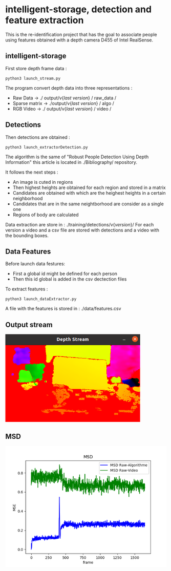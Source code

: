 # intelligent-storage, detection and feature extraction

This is the re-identification project that has the goal to associate people using features obtained with a depth camera D455 of Intel RealSense.

## intelligent-storage

First store depth frame data : 

```
python3 launch_stream.py
```

The program convert depth data into three representations : 

* Raw Data -> ./ output/v{*last version*} / raw_data /
* Sparse matrix -> ./output/v{*last version*} / algo /
* RGB Video -> ./ output/v{*last version*} / video /

## Detections

Then detections are obtained : 

```
python3 launch_extractorDetection.py
```

The algorithm is the same of "Robust People Detection Using Depth Information" this article is located in ./Bibliography/ repository.

It follows the next steps :

* An image is cuted in regions
* Then highest heights are obtained for each region and stored in a matrix
* Candidates are obtained with which are the heighest heights in a certain neighborhood
* Candidates that are in the same neightborhood are consider as a single one
* Regions of body are calculated

Data extraction are store in : ./training/detections/v{*version*}/
For each version a video and a csv file are stored with detections and a video with the bounding boxes.

## Data Features

Before launch data festures: 
* First a global id might be defined for each person
* Then this id global is added in the csv dectection files

To extract features : 

```
python3 launch_dataExtractor.py
```

A file with the features is stored in : ./data/features.csv




## Output stream 
![alt text](pictures/stream_output.png)


## MSD
![alt text](pictures/MSD.png)
